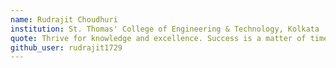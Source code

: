 ```yaml
---
name: Rudrajit Choudhuri
institution: St. Thomas' College of Engineering & Technology, Kolkata
quote: Thrive for knowledge and excellence. Success is a matter of time.
github_user: rudrajit1729
---
```

